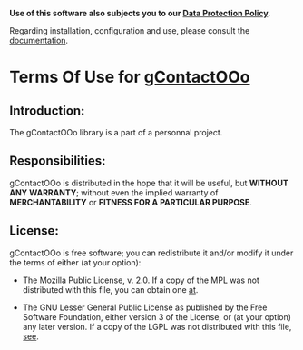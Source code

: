 **Use of this software also subjects you to our [Data Protection Policy](https://prrvchr.github.io/gContactOOo/gContactOOo/registration/PrivacyPolicy_en).**

Regarding installation, configuration and use, please consult the [documentation](https://prrvchr.github.io/gContactOOo).

# Terms Of Use for [gContactOOo](https://github.com/prrvchr/gContactOOo)

## Introduction:

The gContactOOo library is a part of a personnal project.

## Responsibilities:

gContactOOo is distributed in the hope that it will be useful, but **WITHOUT ANY WARRANTY**; without even the implied warranty of **MERCHANTABILITY** or **FITNESS FOR A PARTICULAR PURPOSE**.

## License:

gContactOOo is free software; you can redistribute it and/or modify it under the terms of either (at your option):

- The Mozilla Public License, v. 2.0. If a copy of the MPL was not distributed with this file, you can obtain one [at](http://mozilla.org/MPL/2.0/).

- The GNU Lesser General Public License as published by the Free Software Foundation, either version 3 of the License, or (at your option) any later version. If a copy of the LGPL was not distributed with this file, [see](http://www.gnu.org/licenses/).
